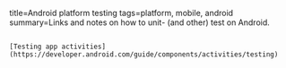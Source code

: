 title=Android platform testing
tags=platform, mobile, android
summary=Links and notes on how to unit- (and other) test on Android.
~~~~~~

[Testing app activities](https://developer.android.com/guide/components/activities/testing)


